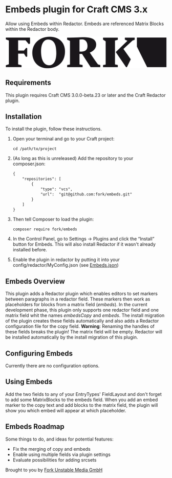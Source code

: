 # Embeds plugin for Craft CMS 3.x

Allow using Embeds within Redactor. Embeds are referenced Matrix Blocks within the Redactor body.

![Screenshot](resources/img/plugin-logo.png)

## Requirements

This plugin requires Craft CMS 3.0.0-beta.23 or later and the Craft Redactor plugin.

## Installation

To install the plugin, follow these instructions.

1. Open your terminal and go to your Craft project:
    ```
    cd /path/to/project
    ```
2. (As long as this is unreleased) Add the repository to your composer.json:
    ```
    {
        "repositories": [
            {
                "type": "vcs",
                "url":  "git@github.com:fork/embeds.git"
            }
        ]
    }
    ```
3. Then tell Composer to load the plugin:
    ```
    composer require fork/embeds
    ```
4. In the Control Panel, go to Settings → Plugins and click the “Install” button for Embeds. This will also install
Redactor if it wasn't already installed before.

5. Enable the plugin in redactor by putting it into your config/redactor/MyConfig.json (see [Embeds.json](src/config/redactor/Embeds.json))

## Embeds Overview

This plugin adds a Redactor plugin which enables editors to set markers between paragraphs in a redactor field. These
markers then work as placeholders for blocks from a matrix field (_embeds_). In the current development phase, this
plugin only supports one redactor field and one matrix field whit the names _embedsCopy_ and _embeds_. The install
migration of the plugin creates these fields automatically and also adds a Redactor configuration file for the copy
field. **Warning**: Renaming the handles of these fields breaks the plugin! The matrix field will be empty. Redactor
will be installed automatically by the install migration of this plugin.

## Configuring Embeds

Currently there are no configuration options.

## Using Embeds

Add the two fields to any of your EntryTypes' FieldLayout and don't forget to add some MatrixBlocks to the embeds field.
When you add an embed marker to the copy text and add blocks to the matrix field, the plugin will show you which embed
will appear at which placeholder.

## Embeds Roadmap

Some things to do, and ideas for potential features:

* Fix the merging of copy and embeds
* Enable using multiple fields via plugin settings
* Evaluate possibilities for adding srcsets

Brought to you by [Fork Unstable Media GmbH](https://fork.de)
